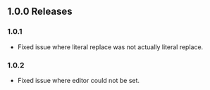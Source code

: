 ## 1.0.0 Releases

### 1.0.1

- Fixed issue where literal replace was not actually literal replace.

### 1.0.2

- Fixed issue where editor could not be set.
